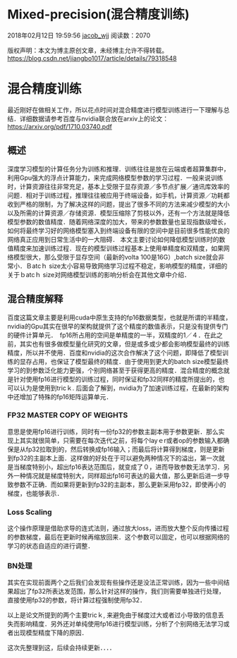 ﻿# Mixed-precision(混合精度训练)

2018年02月12日 19:59:56 [jacob_wjj](https://me.csdn.net/jiangbo1017) 阅读数：2070



 版权声明：本文为博主原创文章，未经博主允许不得转载。	https://blog.csdn.net/jiangbo1017/article/details/79318548

# 混合精度训练

最近刚好在做相关工作，所以花点时间对混合精度进行模型训练进行一下理解与总结．详细数据请参考百度与nvidia联合放在arxiv上的论文：<https://arxiv.org/pdf/1710.03740.pdf>

## 概述

深度学习模型的计算任务分为训练和推理．训练往往是放在云端或者超算集群中，利用Gpu强大的浮点计算能力，来完成网络模型参数的学习过程．一般来说训练时，计算资源往往非常充足，基本上受限于显存资源／多节点扩展／通讯库效率的问题．相对于训练过程，推理往往被应用于终端设备，如手机，计算资源／功耗都收到严格的限制，为了解决这样的问题，提出了很多不同的方法来减少模型的大小以及所需的计算资源／存储资源．模型压缩除了剪枝以外，还有一个方法就是降低模型参数的数值精度．随着网络深度的加大，带来的参数数量也呈现指数级增长，如何将最终学习好的网络模型塞入到终端设备有限的空间中是目前很多性能优良的网络真正应用到日常生活中的一大阻碍． 
本文主要讨论如何降低模型训练时的数值精度来加速训练过程．现在的模型训练过程基本上使用单精度和双精度，如果网络模型很大，那么受限于显存空间（最新的volta 100是16G）,batch size就会非常小．Ｂatcｈ size太小容易导致网络学习过程不稳定，影响模型的精度，详细的关于ｂatcｈ size对网络模型训练的影响分析会在其他文章中介绍．

## 混合精度解释

百度这篇文章主要是利用cuda中原生支持的fp16数据类型，也就是所谓的半精度，　nvidia的Gpu其实在很早的架构就提供了这个精度的数值表示，只是没有提供专门的硬件计算单元．　fp16所占用的空间是单精度的一半，双精度的1／４．在此之前，其实也有很多做模型量化研究的文章，但是或多或少都会影响模型最终的训练精度，所以并不使用．百度和nvidia的这次合作解决了这个问题，即降低了模型训练的显存占用，也保证了模型最终的精度．由于使用到更大的batch size模型最终学习的到参数泛化能力更强，个别网络甚至于获得更高的精度．混合精度的概念就是针对使用fp16进行模型的训练过程，同时保证和fp32同样的精度所提出的，也可以认为是使用到tricｋ. 后面会了解到，nvidia为了加速训练过程，在最新的架构中还增加了特殊的fp16矩阵运算单元．

### FP32 MASTER COPY OF WEIGHTS

意思是使用fp16进行训练，同时有一份fp32的参数主副本用于参数更新．那么实现上其实就很简单，只需要在每次迭代之前，将每个layｅr或者op的参数输入都确保是从fp32拉取到的，然后转换成fp16输入；而最后将计算得到梯度，则是更新到fp32的主副本上面．这样做的好处在于可以避免两种情况下的溢出，第一次就是当梯度特别小，超出fp16表达范围后，就变成了０，进而导致参数无法学习．另外一种情况就是梯度特别大，同样超出fp16可表达的最大值，那么更新后进一步导致参数不正确．而如果将更新到fp32的主副本，那么更新采用fp32，即使再小的梯度，也能够表示．

### Loss Scaling

这个操作原理是借助求导的连式法则，通过放大loss，进而放大整个反向传播过程的参数梯度，最后在更新时候再缩放回来．这个参数可以固定，也可以根据网络的学习的状态自适应的进行调整．

### BN处理

其实在实现前面两个之后我们会发现有些操作还是没法正常训练，因为一些中间结果超出了fp32所表达发范围，那么针对这样的操作，我们则需要单独进行处理，直接使用fp32的参数，将计算过程强制使用fp32．

以上是论文所提到的两个主要tricｋ, 来避免由于梯度过大或者过小导致的信息丢失而影响精度．另外还对单纯使用fp16进行模型训练，分析了个别网络无法学习或者出现模型精度下降的原因．

这次先整理到这，后续会持续更新．．．．